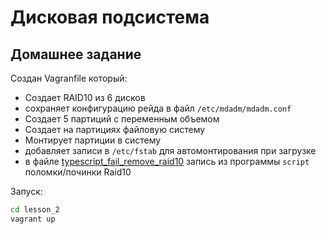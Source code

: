 # Дисковая подсистема

## Домашнее задание

Создан Vagranfile который:

* Создает RAID10 из 6 дисков
* сохраняет конфигурацию рейда в файл ```/etc/mdadm/mdadm.conf```
* Создает 5 партиций  с переменным объемом
* Создает на партициях файловую систему
* Монтирует партиции в систему
* добавляет записи в ```/etc/fstab``` для автомонтирования при загрузке
* в файле [typescript_fail_remove_raid10](typescript_fail_remove_raid10) запись из программы ```script``` поломки/починки Raid10

Запуск:

```bash
cd lesson_2
vagrant up
```
